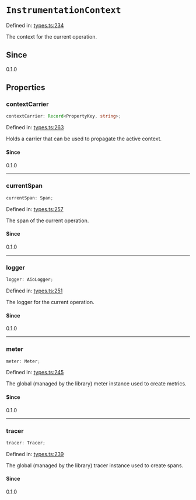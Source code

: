# `InstrumentationContext`

Defined in: [types.ts:234](https://github.com/adobe/aio-lib-telemetry/blob/9592ef0d673b0c1c4209408c0de01f199de38283/source/types.ts#L234)

The context for the current operation.

## Since

0.1.0

## Properties

### contextCarrier

```ts
contextCarrier: Record<PropertyKey, string>;
```

Defined in: [types.ts:263](https://github.com/adobe/aio-lib-telemetry/blob/9592ef0d673b0c1c4209408c0de01f199de38283/source/types.ts#L263)

Holds a carrier that can be used to propagate the active context.

#### Since

0.1.0

---

### currentSpan

```ts
currentSpan: Span;
```

Defined in: [types.ts:257](https://github.com/adobe/aio-lib-telemetry/blob/9592ef0d673b0c1c4209408c0de01f199de38283/source/types.ts#L257)

The span of the current operation.

#### Since

0.1.0

---

### logger

```ts
logger: AioLogger;
```

Defined in: [types.ts:251](https://github.com/adobe/aio-lib-telemetry/blob/9592ef0d673b0c1c4209408c0de01f199de38283/source/types.ts#L251)

The logger for the current operation.

#### Since

0.1.0

---

### meter

```ts
meter: Meter;
```

Defined in: [types.ts:245](https://github.com/adobe/aio-lib-telemetry/blob/9592ef0d673b0c1c4209408c0de01f199de38283/source/types.ts#L245)

The global (managed by the library) meter instance used to create metrics.

#### Since

0.1.0

---

### tracer

```ts
tracer: Tracer;
```

Defined in: [types.ts:239](https://github.com/adobe/aio-lib-telemetry/blob/9592ef0d673b0c1c4209408c0de01f199de38283/source/types.ts#L239)

The global (managed by the library) tracer instance used to create spans.

#### Since

0.1.0
